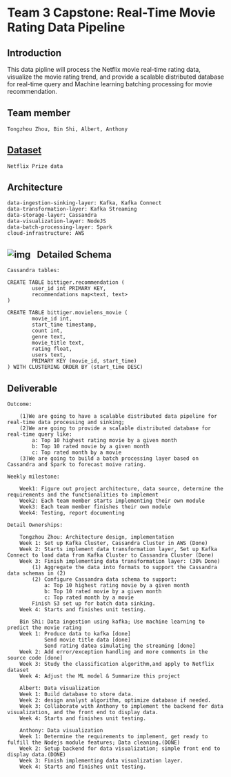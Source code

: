 # Team 3 Capstone: Real-Time Movie Rating Data Pipeline

Introduction
------------

This data pipline will process the Netflix movie real-time rating data, visualize the movie rating trend, and provide a scalable distributed database for real-time query and Machine learning batching processing for movie recommendation.

Team member
------------

	Tongzhou Zhou, Bin Shi, Albert, Anthony

[Dataset](https://www.kaggle.com/netflix-inc/netflix-prize-data)
------------

	Netflix Prize data

Architecture
------------

	data-ingestion-sinking-layer: Kafka, Kafka Connect
	data-transformation-layer: Kafka Streaming
	data-storage-layer: Cassandra
	data-visualization-layer: NodeJS
	data-batch-processing-layer: Spark
	cloud-infrastructure: AWS

![img](https://s3-us-west-2.amazonaws.com/github-photo-links/Screen+Shot+2018-01-26+at+4.32.24+PM.png)
​
​
Detailed Schema
---------------

	Cassandra tables:

	CREATE TABLE bittiger.recommendation (
    		user_id int PRIMARY KEY,
    		recommendations map<text, text>
	)

	CREATE TABLE bittiger.movielens_movie (
    		movie_id int,
    		start_time timestamp,
    		count int,
    		genre text,
    		movie_title text,
    		rating float,
    		users text,
    		PRIMARY KEY (movie_id, start_time)
	) WITH CLUSTERING ORDER BY (start_time DESC)

Deliverable
---------------

	Outcome:

		(1)We are going to have a scalable distributed data pipeline for real-time data processing and sinking;
		(2)We are going to provide a scalable distributed database for real-time query like:
			a: Top 10 highest rating movie by a given month
			b: Top 10 rated movie by a given month
			c: Top rated month by a movie
		(3)We are going to build a batch processing layer based on Cassandra and Spark to forecast moive rating.

	Weekly milestone:

		Week1: Figure out project architecture, data source, determine the requirements and the functionalities to implement
		Week2: Each team member starts implementing their own module
		Week3: Each team member finishes their own module
		Week4: Testing, report documenting		

	Detail Ownerships:

		Tongzhou Zhou: Architecture design, implementation
		Week 1: Set up Kafka Cluster, Cassandra Cluster in AWS (Done)
		Week 2: Starts implement data transformation layer, Set up Kafka Connect to load data from Kafka Cluster to Cassandra Cluster (Done)
		Week 3: Finish implementing data transformation layer: (30% Done)
			(1) Aggregate the data into formats to support the Cassandra data schemas in (2)
			(2) Configure Cassandra data schema to support:
				a: Top 10 highest rating movie by a given month
				b: Top 10 rated movie by a given month
				c: Top rated month by a movie
			Finish S3 set up for batch data sinking.
		Week 4: Starts and finishes unit testing.

		Bin Shi: Data ingestion using kafka; Use machine learning to predict the movie rating
		Week 1: Produce data to kafka [done]
				Send movie title data [done]
				Send rating datea simulating the streaming [done]
		Week 2: Add error/exception handling and more comments in the source code [done]
		Week 3: Study the classification algorithm,and apply to Netflix dataset
		Week 4: Adjust the ML model & Summarize this project

		Albert: Data visualization
		Week 1: Build database to store data.
		Week 2: design analyst algorithm, optimize database if needed.
		Week 3: Collaborate with Anthony to implement the backend for data visualization, and the front end to display data.
		Week 4: Starts and finishes unit testing.

		Anthony: Data visualization
		Week 1: Determine the requirements to implement, get ready to fulfill the Nodejs module features; Data cleaning.(DONE)
		Week 2: Setup backend for data visualization; simple front end to display data.(DONE)
		Week 3: Finish implementing data visualization layer.
		Week 4: Starts and finishes unit testing.


​		
